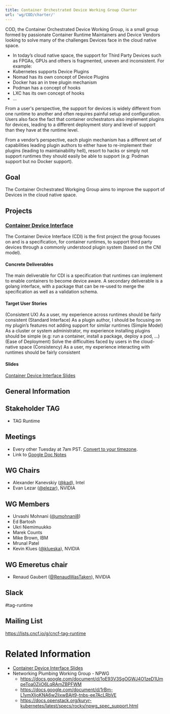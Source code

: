 ```yaml
---
title: Container Orchestrated Device Working Group Charter
url: 'wg/COD/charter/'
---
```

COD, the Container Orchestrated Device Working Group, is a small group formed by passionate Container Runtime Maintainers and Device Vendors looking to solve many of the challenges Devices face in the cloud native space.
 
* In today’s cloud native space, the support for Third Party Devices such as FPGAs, GPUs and others is fragmented, uneven and inconsistent. For example:
* Kubernetes supports Device Plugins
* Nomad has its own concept of Device Plugins
* Docker has an in tree plugin mechanism
* Podman has a concept of hooks 
* LXC has its own concept of hooks
* ...
 
From a user's perspective, the support for devices is widely different from one runtime to another and often requires painful setup and configuration.
Users also face the fact that container orchestrators also implement plugins for devices, leading to a different deployment story and level of support than they have at the runtime level.
 
From a vendor’s perspective, each plugin mechanism has a different set of capabilities leading plugin authors to either have to re-implement their plugins (leading to maintainability hell), resort to hacks or simply not support runtimes they should easily be able to support (e.g: Podman support but no Docker support).

## Goal

The Container Orchestrated Workging Group aims to improve the support of Devices in the cloud native space. 

## Projects
 
### [Container Device Interface](https://github.com/cncf-tags/container-device-interface)
 
The Container Device Interface (CDI) is the first project the group focuses on and is a specification, for container runtimes, to support third party devices through a commonly understood plugin system (based on the CNI model).
 
#### Concrete Deliverables
The main deliverable for CDI is a specification that runtimes can implement to enable containers to become device aware.
A secondary deliverable is a golang interface, with a package that can be re-used to merge the specification as well as a validation schema.
 
#### Target User Stories

(Consistent UX) As a user, my experience across runtimes should be fairly consistent
(Standard Interface) As a plugin author, I should be focusing on my plugin’s features not adding support for similar runtimes
(Simple Model) As a cluster or system administrator, my experience installing plugins should be simple (e.g: run a container, install a package, deploy a pod, …)
(Ease of Deployment) Solve the difficulties faced by users in the cloud-native space
(Consistency) As a user, my experience interacting with runtimes should be fairly consistent
 
#### Slides

[Container Device Interface Slides](https://docs.google.com/presentation/d/1UXgKYx5AA9ThYYLDswHsXFDL7TrNzVcac8zjlMIfEDs/)


## General Information

## Stakeholder TAG

- TAG Runtime

## Meetings

* Every other Tuesday at 7am PST. [Convert to your timezone](http://www.thetimezoneconverter.com/?t=07:00&tz=PT%20%28Pacific%20Time%29).
* Link to [Google Doc Notes](https://docs.google.com/document/d/1gUgAMEThkRt4RJ7pA7ZbPPmIOX2Vb7fwH025MjfcTYU/edit?ts=5ef21262#)


## WG Chairs

* Alexander Kanevskiy ([@kad](https://gihub.com/kad)), Intel
* Evan Lezar ([@elezar](https://github.com/elezar)), NVIDIA

## WG Members

* Urvashi Mohnani ([@umohnani8](https://gihub.com/umohnani8)) 
* Ed Bartosh
* Ukri Niemimuukko
* Marek Counts 
* Mike Brown, IBM
* Mrunal Patel
* Kevin Klues ([@klueska](https://gihub.com/klueska)), NVIDIA

## WG Emeretus chair

* Renaud Gaubert ([@RenaudWasTaken](https://github.com/RenaudWasTaken)), NVIDIA

## Slack

#tag-runtime

## Mailing List

https://lists.cncf.io/g/cncf-tag-runtime

# Related Information
 
* [Container Device Interface Slides](https://docs.google.com/presentation/d/1UXgKYx5AA9ThYYLDswHsXFDL7TrNzVcac8zjlMIfEDs/)
* Networking Plumbing Working Group - NPWG
  * https://docs.google.com/document/d/1oE93V3SgOGWJ4O1zeD1UmpeToa0ZiiO6LqRAmZBPFWM
  * https://docs.google.com/document/d/1rBm-L1ymXIjoKNA6w2lixwBAjt9-tnbs-ee7AcLRbVE
  * https://docs.openstack.org/kuryr-kubernetes/latest/specs/rocky/npwg_spec_support.html

